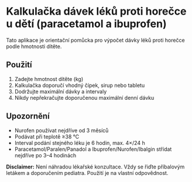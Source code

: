 # Kalkulačka dávek léků proti horečce u dětí (paracetamol a ibuprofen)

Tato aplikace je orientační pomůcka pro výpočet dávky léků proti horečce podle hmotnosti dítěte.

## Použití
1. Zadejte hmotnost dítěte (kg)
2. Kalkulačka doporučí vhodný čípek, sirup nebo tabletu
3. Dodržujte maximální dávky a intervaly
4. Nikdy nepřekračujte doporučenou maximální denní dávku

## Upozornění
- Nurofen používat nejdříve od 3 měsíců
- Podávat při teplotě ≥38 °C
- Interval podání stejného léku je 6 hodin, max. 4×/24 h
- Paracetamol/Paralen/Panadol a Ibuprofen/Nurofen/Ibalgin střídat nejdříve po 3–4 hodinách


**Disclaimer:** Není náhradou lékařské konzultace. Vždy se řiďte příbalovým letákem a doporučením pediatra. Použití je na vlastní odpovědnost.
